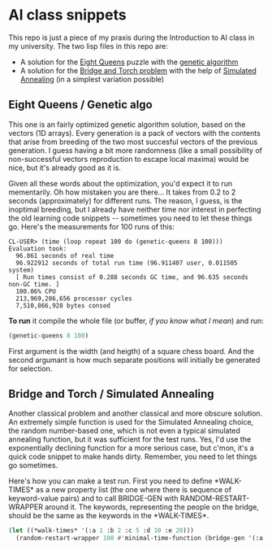 # AI class snippets

This repo is just a piece of my praxis during the Introduction to AI class in my university. The two lisp files in this repo are:
- A solution for the [Eight Queens](https://en.wikipedia.org/wiki/Eight_queens_puzzle) puzzle with the [genetic algorithm](https://en.wikipedia.org/wiki/Genetic_algorithm)
- A solution for the [Bridge and Torch problem](https://en.wikipedia.org/wiki/Bridge_and_torch_problem) with the help of [Simulated Annealing](https://en.wikipedia.org/wiki/Simulated_annealing) (in a simplest variation possible)

## Eight Queens / Genetic algo

This one is an fairly optimized genetic algorithm solution, based on the vectors (1D arrays). Every generation is a pack of vectors with the contents that arise from breeding of the two most succesful vectors of the previous generation. I guess having a bit more randomness (like a small possibility of non-successful vectors reproduction to escape local maxima) would be nice, but it's already good as it is.

Given all these words about the optimization, you'd expect it to run mementarily. Oh how mistaken you are there... It takes from 0.2 to 2 seconds (approximately) for different runs. The reason, I guess, is the inoptimal breeding, but I already have neither time nor interest in perfecting the old learning code snippets -- sometimes you need to let these things go. Here's the measurements for 100 runs of this:

``` shell
CL-USER> (time (loop repeat 100 do (genetic-queens 8 100)))
Evaluation took:
  96.861 seconds of real time
  96.922912 seconds of total run time (96.911407 user, 0.011505 system)
  [ Run times consist of 0.288 seconds GC time, and 96.635 seconds non-GC time. ]
  100.06% CPU
  213,969,206,656 processor cycles
  7,510,866,928 bytes consed
```

**To run** it compile the whole file (or buffer, *if you know what I mean*) and run:

``` lisp
(genetic-queens 8 100)
```

First argument is the width (and heigth) of a square chess board. And the second argumant is how much separate positions will initially be generated for selection.

## Bridge and Torch / Simulated Annealing

Another classical problem and another classical and more obscure solution. An extremely simple function is used for the Simulated Annealing choice, the random number-based one, which is not even a typical simulated annealing function, but it was sufficient for the test runs. Yes, I'd use the exponentially declining function for a more serious case, but c'mon, it's a quick code snippet to make hands dirty. Remember, you need to let things go sometimes.

Here's how you can make a test run. First you need to define \*WALK-TIMES\* as a new property list (the one where there is sequence of keyword-value pairs) and to call BRIDGE-GEN with RANDOM-RESTART-WRAPPER around it. The keywords, representing the people on the bridge, should be the same as the keywords in the \*WALK-TIMES\*.

``` lisp
(let ((*walk-times* '(:a 1 :b 2 :c 5 :d 10 :e 20)))
  (random-restart-wrapper 100 #'minimal-time-function (bridge-gen '(:a :b :c :d :e))))
```
